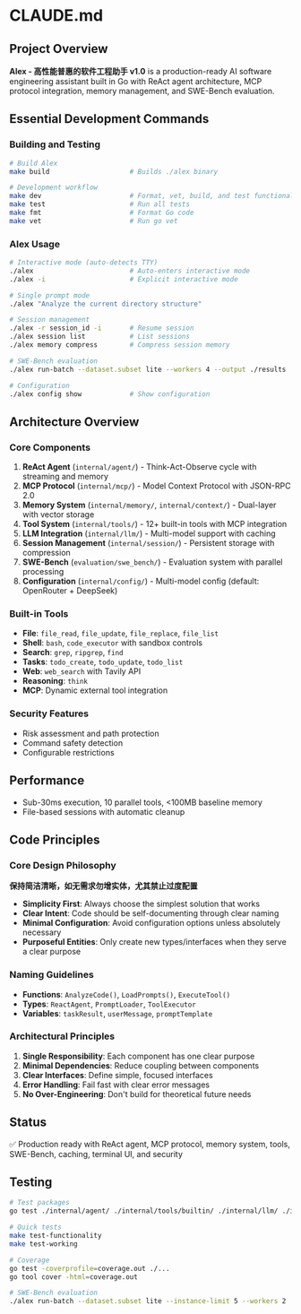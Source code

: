 # CLAUDE.md

## Project Overview

**Alex - 高性能普惠的软件工程助手 v1.0** is a production-ready AI software engineering assistant built in Go with ReAct agent architecture, MCP protocol integration, memory management, and SWE-Bench evaluation.

## Essential Development Commands

### Building and Testing
```bash
# Build Alex
make build                    # Builds ./alex binary

# Development workflow
make dev                      # Format, vet, build, and test functionality
make test                     # Run all tests
make fmt                      # Format Go code
make vet                      # Run go vet
```

### Alex Usage
```bash
# Interactive mode (auto-detects TTY)
./alex                        # Auto-enters interactive mode
./alex -i                     # Explicit interactive mode

# Single prompt mode
./alex "Analyze the current directory structure"

# Session management
./alex -r session_id -i       # Resume session
./alex session list           # List sessions
./alex memory compress        # Compress session memory

# SWE-Bench evaluation
./alex run-batch --dataset.subset lite --workers 4 --output ./results

# Configuration
./alex config show            # Show configuration
```

## Architecture Overview

### Core Components

1. **ReAct Agent** (`internal/agent/`) - Think-Act-Observe cycle with streaming and memory
2. **MCP Protocol** (`internal/mcp/`) - Model Context Protocol with JSON-RPC 2.0
3. **Memory System** (`internal/memory/`, `internal/context/`) - Dual-layer with vector storage
4. **Tool System** (`internal/tools/`) - 12+ built-in tools with MCP integration
5. **LLM Integration** (`internal/llm/`) - Multi-model support with caching
6. **Session Management** (`internal/session/`) - Persistent storage with compression
7. **SWE-Bench** (`evaluation/swe_bench/`) - Evaluation system with parallel processing
8. **Configuration** (`internal/config/`) - Multi-model config (default: OpenRouter + DeepSeek)

### Built-in Tools
- **File**: `file_read`, `file_update`, `file_replace`, `file_list`
- **Shell**: `bash`, `code_executor` with sandbox controls
- **Search**: `grep`, `ripgrep`, `find`
- **Tasks**: `todo_create`, `todo_update`, `todo_list`
- **Web**: `web_search` with Tavily API
- **Reasoning**: `think`
- **MCP**: Dynamic external tool integration

### Security Features
- Risk assessment and path protection
- Command safety detection
- Configurable restrictions

## Performance
- Sub-30ms execution, 10 parallel tools, <100MB baseline memory
- File-based sessions with automatic cleanup

## Code Principles

### Core Design Philosophy

**保持简洁清晰，如无需求勿增实体，尤其禁止过度配置**

- **Simplicity First**: Always choose the simplest solution that works
- **Clear Intent**: Code should be self-documenting through clear naming
- **Minimal Configuration**: Avoid configuration options unless absolutely necessary
- **Purposeful Entities**: Only create new types/interfaces when they serve a clear purpose

### Naming Guidelines
- **Functions**: `AnalyzeCode()`, `LoadPrompts()`, `ExecuteTool()`
- **Types**: `ReactAgent`, `PromptLoader`, `ToolExecutor`
- **Variables**: `taskResult`, `userMessage`, `promptTemplate`

### Architectural Principles
1. **Single Responsibility**: Each component has one clear purpose
2. **Minimal Dependencies**: Reduce coupling between components
3. **Clear Interfaces**: Define simple, focused interfaces
4. **Error Handling**: Fail fast with clear error messages
5. **No Over-Engineering**: Don't build for theoretical future needs

## Status
✅ Production ready with ReAct agent, MCP protocol, memory system, tools, SWE-Bench, caching, terminal UI, and security

## Testing

```bash
# Test packages
go test ./internal/agent/ ./internal/tools/builtin/ ./internal/llm/ ./internal/memory/ ./internal/mcp/ ./internal/session/ ./evaluation/swe_bench/

# Quick tests
make test-functionality
make test-working

# Coverage
go test -coverprofile=coverage.out ./...
go tool cover -html=coverage.out

# SWE-Bench evaluation
./alex run-batch --dataset.subset lite --instance-limit 5 --workers 2
```